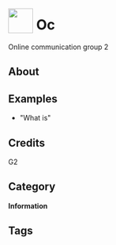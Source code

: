 # <img src="https://raw.githack.com/FortAwesome/Font-Awesome/master/svgs/solid/book.svg" card_color="#40DBB0" width="50" height="50" style="vertical-align:bottom"/> Oc
Online communication group 2

## About


## Examples
* "What is"

## Credits
G2

## Category
**Information**

## Tags

